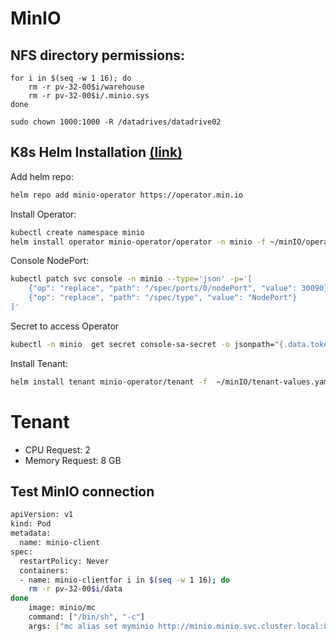 # MinIO

## NFS directory permissions:

```
for i in $(seq -w 1 16); do
    rm -r pv-32-00$i/warehouse
    rm -r pv-32-00$i/.minio.sys
done

sudo chown 1000:1000 -R /datadrives/datadrive02
```

## K8s Helm Installation [(link)](https://min.io/docs/minio/kubernetes/upstream/index.html)


Add helm repo:
```bash
helm repo add minio-operator https://operator.min.io
```

Install Operator:
```bash
kubectl create namespace minio
helm install operator minio-operator/operator -n minio -f ~/minIO/operator-values.yaml
```

Console NodePort:
```bash
kubectl patch svc console -n minio --type='json' -p='[
    {"op": "replace", "path": "/spec/ports/0/nodePort", "value": 30090},
    {"op": "replace", "path": "/spec/type", "value": "NodePort"}
]'
```

Secret to access Operator
```bash
kubectl -n minio  get secret console-sa-secret -o jsonpath="{.data.token}" | base64 --decode
```

Install Tenant:
```bash
helm install tenant minio-operator/tenant -f  ~/minIO/tenant-values.yaml -n minio
```

# Tenant 
- CPU Request: 2
- Memory  Request: 8 GB

## Test MinIO connection

```bash
apiVersion: v1
kind: Pod
metadata:
  name: minio-client
spec:
  restartPolicy: Never
  containers:
  - name: minio-clientfor i in $(seq -w 1 16); do
    rm -r pv-32-00$i/data
done
    image: minio/mc
    command: ["/bin/sh", "-c"]
    args: ["mc alias set myminio http://minio.minio.svc.cluster.local:80 nVX8HZCRMRFrjkL8faFA MwqzkHmuOp4zlOHWekZDJTaA6xJNhtfOtNdOCIR7 --api s3v4 && mc ls myminio"]
```
